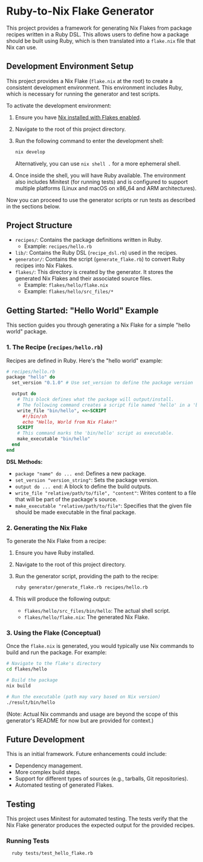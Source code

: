 # Ruby-to-Nix Flake Generator

This project provides a framework for generating Nix Flakes from package recipes written in a Ruby DSL. This allows users to define how a package should be built using Ruby, which is then translated into a `flake.nix` file that Nix can use.

## Development Environment Setup

This project provides a Nix Flake (`flake.nix` at the root) to create a consistent development environment. This environment includes Ruby, which is necessary for running the generator and test scripts.

To activate the development environment:

1.  Ensure you have [Nix installed with Flakes enabled](https://nixos.wiki/wiki/Flakes#Enable_flakes).
2.  Navigate to the root of this project directory.
3.  Run the following command to enter the development shell:

    ```bash
    nix develop
    ```
    Alternatively, you can use `nix shell .` for a more ephemeral shell.

4.  Once inside the shell, you will have Ruby available. The environment also includes Minitest (for running tests) and is configured to support multiple platforms (Linux and macOS on x86_64 and ARM architectures).

Now you can proceed to use the generator scripts or run tests as described in the sections below.

## Project Structure

-   `recipes/`: Contains the package definitions written in Ruby.
    -   Example: `recipes/hello.rb`
-   `lib/`: Contains the Ruby DSL (`recipe_dsl.rb`) used in the recipes.
-   `generator/`: Contains the script (`generate_flake.rb`) to convert Ruby recipes into Nix Flakes.
-   `flakes/`: This directory is created by the generator. It stores the generated Nix Flakes and their associated source files.
    -   Example: `flakes/hello/flake.nix`
    -   Example: `flakes/hello/src_files/*`

## Getting Started: "Hello World" Example

This section guides you through generating a Nix Flake for a simple "hello world" package.

### 1. The Recipe (`recipes/hello.rb`)

Recipes are defined in Ruby. Here's the "hello world" example:

```ruby
# recipes/hello.rb
package "hello" do
  set_version "0.1.0" # Use set_version to define the package version

  output do
    # This block defines what the package will output/install.
    # The following command creates a script file named 'hello' in a 'bin' subdirectory.
    write_file "bin/hello", <<~SCRIPT
      #!/bin/sh
      echo "Hello, World from Nix Flake!"
    SCRIPT
    # This command marks the 'bin/hello' script as executable.
    make_executable "bin/hello"
  end
end
```

**DSL Methods:**

*   `package "name" do ... end`: Defines a new package.
*   `set_version "version_string"`: Sets the package version.
*   `output do ... end`: A block to define the build outputs.
*   `write_file "relative/path/to/file", "content"`: Writes content to a file that will be part of the package's source.
*   `make_executable "relative/path/to/file"`: Specifies that the given file should be made executable in the final package.

### 2. Generating the Nix Flake

To generate the Nix Flake from a recipe:

1.  Ensure you have Ruby installed.
2.  Navigate to the root of this project directory.
3.  Run the generator script, providing the path to the recipe:

    ```bash
    ruby generator/generate_flake.rb recipes/hello.rb
    ```

4.  This will produce the following output:
    -   `flakes/hello/src_files/bin/hello`: The actual shell script.
    -   `flakes/hello/flake.nix`: The generated Nix Flake.

### 3. Using the Flake (Conceptual)

Once the `flake.nix` is generated, you would typically use Nix commands to build and run the package. For example:

```bash
# Navigate to the flake's directory
cd flakes/hello

# Build the package
nix build

# Run the executable (path may vary based on Nix version)
./result/bin/hello
```

(Note: Actual Nix commands and usage are beyond the scope of this generator's README for now but are provided for context.)

## Future Development

This is an initial framework. Future enhancements could include:
-   Dependency management.
-   More complex build steps.
-   Support for different types of sources (e.g., tarballs, Git repositories).
-   Automated testing of generated Flakes.

## Testing

This project uses Minitest for automated testing. The tests verify that the Nix Flake generator produces the expected output for the provided recipes.

### Running Tests

```bash
  ruby tests/test_hello_flake.rb
```
